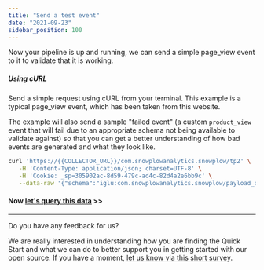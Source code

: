 ```yaml
---
title: "Send a test event"
date: "2021-09-23"
sidebar_position: 100
---
```


Now your pipeline is up and running, we can send a simple page\_view event to it to validate that it is working.

##### Using cURL

Send a simple request using cURL from your terminal. This example is a typical page\_view event, which has been taken from this website.

The example will also send a sample "failed event" (a custom `product_view` event that will fail due to an appropriate schema not being available to validate against) so that you can get a better understanding of how bad events are generated and what they look like.

```bash
curl 'https://{{COLLECTOR_URL}}/com.snowplowanalytics.snowplow/tp2' \
   -H 'Content-Type: application/json; charset=UTF-8' \
   -H 'Cookie: _sp=305902ac-8d59-479c-ad4c-82d4a2e6bb9c' \
   --data-raw '{"schema":"iglu:com.snowplowanalytics.snowplow/payload_data/jsonschema/1-0-4","data":[{"e":"pv","url":"/docs/open-source-quick-start/quick-start-installation-guide-on-aws/send-test-events-to-your-pipeline/","page":"Send test events to your pipeline - Snowplow Docs","refr":"https://docs.snowplow.io/","tv":"js-2.17.2","tna":"spExample","aid":"docs-example","p":"web","tz":"Europe/London","lang":"en-GB","cs":"UTF-8","res":"3440x1440","cd":"24","cookie":"1","eid":"4e35e8c6-03c4-4c17-8202-80de5bd9d953","dtm":"1626182778191","cx":"eyJzY2hlbWEiOiJpZ2x1OmNvbS5zbm93cGxvd2FuYWx5dGljcy5zbm93cGxvdy9jb250ZXh0cy9qc29uc2NoZW1hLzEtMC0wIiwiZGF0YSI6W3sic2NoZW1hIjoiaWdsdTpjb20uc25vd3Bsb3dhbmFseXRpY3Muc25vd3Bsb3cvd2ViX3BhZ2UvanNvbnNjaGVtYS8xLTAtMCIsImRhdGEiOnsiaWQiOiI0YTU2ZjQyNy05MTk2LTQyZDEtOWE0YS03ZjRlNzk2OTM3ZmEifX1dfQ","vp":"863x1299","ds":"848x5315","vid":"3","sid":"87c18fc8-2055-4ec4-8ad6-fff64081c2f3","duid":"5f06dbb0-a893-472b-b61a-7844032ab3d6","stm":"1626182778194"},{"e":"ue","ue_px":"eyJzY2hlbWEiOiJpZ2x1OmNvbS5zbm93cGxvd2FuYWx5dGljcy5zbm93cGxvdy91bnN0cnVjdF9ldmVudC9qc29uc2NoZW1hLzEtMC0wIiwiZGF0YSI6eyJzY2hlbWEiOiJpZ2x1OmNvbS5teV9jb21wYW55L3Byb2R1Y3Rfdmlldy9qc29uc2NoZW1hLzEtMC0wIiwiZGF0YSI6eyJpZCI6IjVOMFctUEwwVyIsImN1cnJlbnRfcHJpY2UiOjQ0Ljk5LCJkZXNjcmlwdGlvbiI6IlB1cnBsZSBTbm93cGxvdyBIb29kaWUifX19","tv":"js-2.17.2","tna":"spExample","aid":"docs-example","p":"web","tz":"Europe/London","lang":"en-GB","cs":"UTF-8","res":"3440x1440","cd":"24","cookie":"1","eid":"542a79d3-a3b8-421c-99d6-543ff140a56a","dtm":"1626182778193","cx":"eyJzY2hlbWEiOiJpZ2x1OmNvbS5zbm93cGxvd2FuYWx5dGljcy5zbm93cGxvdy9jb250ZXh0cy9qc29uc2NoZW1hLzEtMC0wIiwiZGF0YSI6W3sic2NoZW1hIjoiaWdsdTpjb20uc25vd3Bsb3dhbmFseXRpY3Muc25vd3Bsb3cvd2ViX3BhZ2UvanNvbnNjaGVtYS8xLTAtMCIsImRhdGEiOnsiaWQiOiI0YTU2ZjQyNy05MTk2LTQyZDEtOWE0YS03ZjRlNzk2OTM3ZmEifX1dfQ","vp":"863x1299","ds":"848x5315","vid":"3","sid":"87c18fc8-2055-4ec4-8ad6-fff64081c2f3","duid":"5f06dbb0-a893-472b-b61a-7844032ab3d6","refr":"https://docs.snowplow.io/","url":"/docs/open-source-quick-start/quick-start-installation-guide-on-aws/send-test-events-to-your-pipeline/","stm":"1626182778194"}]}'
```

#### Now [let's query this data](/docs/open-source-quick-start/quick-start-installation-guide-on-gcp/query-your-postgres-data/index.md) >>

* * *

Do you have any feedback for us?

We are really interested in understanding how you are finding the Quick Start and what we can do to better support you in getting started with our open source. If you have a moment, [let us know via this short survey](https://forms.gle/rKEqpFxwTfLjhQzR6).
